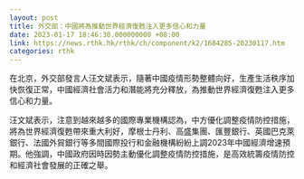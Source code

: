 ```yaml
---
layout: post
title: 外交部：中國將為推動世界經濟復甦注入更多信心和力量
date: 2023-01-17 18:46:30.000000000 +08:00
link: https://news.rthk.hk/rthk/ch/component/k2/1684285-20230117.htm
categories: rthk
---
```


在北京，外交部發言人汪文斌表示，隨著中國疫情形勢整體向好，生產生活秩序加快恢復正常，中國經濟社會活力和潛能將充分釋放，為推動世界經濟復甦注入更多信心和力量。

汪文斌表示，注意到越來越多的國際專業機構認為，中方優化調整疫情防控措施，將為世界經濟復甦帶來重大利好，摩根士丹利、高盛集團、匯豐銀行、英國巴克萊銀行、法國外貿銀行等多間國際投行和金融機構紛紛上調2023年中國經濟增速預期。他強調，中國政府因時因勢主動優化調整疫情防控措施，是高效統籌疫情防控和經濟社會發展的正確之舉。
